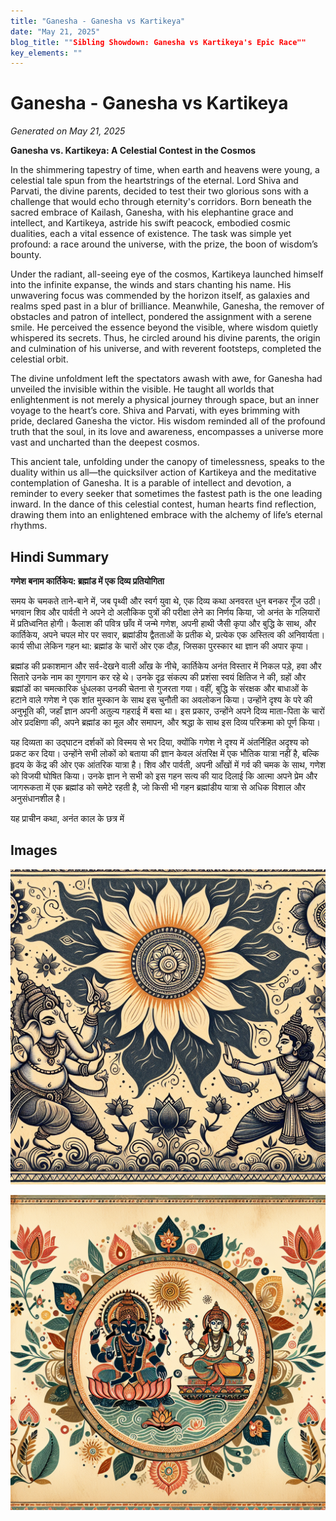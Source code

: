 ```yaml
---
title: "Ganesha - Ganesha vs Kartikeya"
date: "May 21, 2025"
blog_title: ""Sibling Showdown: Ganesha vs Kartikeya's Epic Race""
key_elements: ""
---
```


# Ganesha - Ganesha vs Kartikeya

*Generated on May 21, 2025*

**Ganesha vs. Kartikeya: A Celestial Contest in the Cosmos**

In the shimmering tapestry of time, when earth and heavens were young, a celestial tale spun from the heartstrings of the eternal. Lord Shiva and Parvati, the divine parents, decided to test their two glorious sons with a challenge that would echo through eternity's corridors. Born beneath the sacred embrace of Kailash, Ganesha, with his elephantine grace and intellect, and Kartikeya, astride his swift peacock, embodied cosmic dualities, each a vital essence of existence. The task was simple yet profound: a race around the universe, with the prize, the boon of wisdom’s bounty.

Under the radiant, all-seeing eye of the cosmos, Kartikeya launched himself into the infinite expanse, the winds and stars chanting his name. His unwavering focus was commended by the horizon itself, as galaxies and realms sped past in a blur of brilliance. Meanwhile, Ganesha, the remover of obstacles and patron of intellect, pondered the assignment with a serene smile. He perceived the essence beyond the visible, where wisdom quietly whispered its secrets. Thus, he circled around his divine parents, the origin and culmination of his universe, and with reverent footsteps, completed the celestial orbit.

The divine unfoldment left the spectators awash with awe, for Ganesha had unveiled the invisible within the visible. He taught all worlds that enlightenment is not merely a physical journey through space, but an inner voyage to the heart’s core. Shiva and Parvati, with eyes brimming with pride, declared Ganesha the victor. His wisdom reminded all of the profound truth that the soul, in its love and awareness, encompasses a universe more vast and uncharted than the deepest cosmos.

This ancient tale, unfolding under the canopy of timelessness, speaks to the duality within us all—the quicksilver action of Kartikeya and the meditative contemplation of Ganesha. It is a parable of intellect and devotion, a reminder to every seeker that sometimes the fastest path is the one leading inward. In the dance of this celestial contest, human hearts find reflection, drawing them into an enlightened embrace with the alchemy of life’s eternal rhythms.

## Hindi Summary

**गणेश बनाम कार्तिकेय: ब्रह्मांड में एक दिव्य प्रतियोगिता**

समय के चमकते ताने-बाने में, जब पृथ्वी और स्वर्ग युवा थे, एक दिव्य कथा अनवरत धुन बनकर गूँज उठी। भगवान शिव और पार्वती ने अपने दो अलौकिक पुत्रों की परीक्षा लेने का निर्णय किया, जो अनंत के गलियारों में प्रतिध्वनित होगी। कैलाश की पवित्र छाँव में जन्मे गणेश, अपनी हाथी जैसी कृपा और बुद्धि के साथ, और कार्तिकेय, अपने चपल मोर पर सवार, ब्रह्मांडीय द्वैतताओं के प्रतीक थे, प्रत्येक एक अस्तित्व की अनिवार्यता। कार्य सीधा लेकिन गहन था: ब्रह्मांड के चारों ओर एक दौड़, जिसका पुरस्कार था ज्ञान की अपार कृपा।

ब्रह्मांड की प्रकाशमान और सर्व-देखने वाली आँख के नीचे, कार्तिकेय अनंत विस्तार में निकल पड़े, हवा और सितारे उनके नाम का गुणगान कर रहे थे। उनके दृढ़ संकल्प की प्रशंसा स्वयं क्षितिज ने की, ग्रहों और ब्रह्मांडों का चमत्कारिक धुंधलका उनकी चेतना से गुजरता गया। वहीं, बुद्धि के संरक्षक और बाधाओं के हटाने वाले गणेश ने एक शांत मुस्कान के साथ इस चुनौती का अवलोकन किया। उन्होंने दृश्य के परे की अनुभूति की, जहाँ ज्ञान अपनी अतुल्य गहराई में बसा था। इस प्रकार, उन्होंने अपने दिव्य माता-पिता के चारों ओर प्रदक्षिणा की, अपने ब्रह्मांड का मूल और समापन, और श्रद्धा के साथ इस दिव्य परिक्रमा को पूर्ण किया।

यह दिव्यता का उद्घाटन दर्शकों को विस्मय से भर दिया, क्योंकि गणेश ने दृश्य में अंतर्निहित अदृश्य को प्रकट कर दिया। उन्होंने सभी लोकों को बताया की ज्ञान केवल अंतरिक्ष में एक भौतिक यात्रा नहीं है, बल्कि हृदय के केंद्र की ओर एक आंतरिक यात्रा है। शिव और पार्वती, अपनी आँखों में गर्व की चमक के साथ, गणेश को विजयी घोषित किया। उनके ज्ञान ने सभी को इस गहन सत्य की याद दिलाई कि आत्मा अपने प्रेम और जागरूकता में एक ब्रह्मांड को समेटे रहती है, जो किसी भी गहन ब्रह्मांडीय यात्रा से अधिक विशाल और अनुसंधानशील है।

यह प्राचीन कथा, अनंत काल के छत्र में

## Images

![Ganesha - Ganesha vs Kartikeya - Variation 1](https://raw.githubusercontent.com/amarshat/mithila-content/main/images/2025/05/2025-05-21-am-ganesha-ganesha-vs-kartikeya.png)

![Ganesha - Ganesha vs Kartikeya - Variation 2](https://raw.githubusercontent.com/amarshat/mithila-content/main/images/2025/05/2025-05-21-pm-ganesha-ganesha-vs-kartikeya.png)
